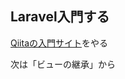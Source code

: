 ## Laravel入門する
[Qiitaの入門サイト](https://qiita.com/sano1202/items/6021856b70e4f8d3dc3d)をやる

次は「ビューの継承」から